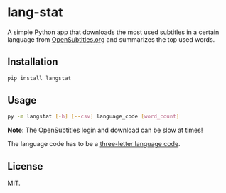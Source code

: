 # lang-stat

A simple Python app that downloads the most used subtitles in a certain language from
[OpenSubtitles.org](https://www.opensubtitles.org) and summarizes the top used words.

## Installation

```sh
pip install langstat
```

## Usage

```sh
py -m langstat [-h] [--csv] language_code [word_count]
```

**Note**: The OpenSubtitles login and download can be slow at times!

The language code has to be a [three-letter language code](https://en.wikipedia.org/wiki/List_of_ISO_639-2_codes).

## License

MIT.
